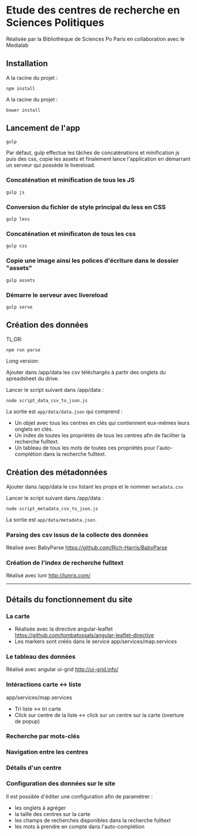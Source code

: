 # Etude des centres de recherche en Sciences Politiques 

Réalisée par la Bibliothèque de Sciences Po Paris en collaboration avec le Medialab

## Installation
A la racine du projet :

```
npm install
```
A la racine du projet : 

```
bower install 
```

## Lancement de l'app 

```
gulp
```

Par défaut, gulp effectue les tâches de concaténations et minification js puis des css, copie les assets et finalement lance l'application en démarrant un serveur qui possède le livereload.

### Concaténation et minification de tous les JS

```
gulp js
```

### Conversion du fichier de style principal du less en CSS

```
gulp less
```

### Concaténation et minificaton de tous les css

```
gulp css
```

### Copie une image ainsi les polices d'écriture dans le dossier "assets"

```
gulp assets
```

### Démarre le serveur avec livereload

```
gulp serve
```

## Création des données

TL;DR:

```
npm run parse
```

Long version:

Ajouter dans /app/data les csv téléchargés à partir des onglets du spreadsheet du drive.

Lancer le script suivant dans /app/data :

```
node script_data_csv_to_json.js
```

La sortie est `app/data/data.json` qui comprend :

* Un objet avec tous les centres en clés qui contiennent eux-mêmes leurs onglets en clés.
* Un index de toutes les propriétés de tous les centres afin de faciliter la recherche fulltext.
* Un tableau de tous les mots de toutes ces propriétés pour l'auto-complétion dans la recherche fulltext.

## Création des métadonnées

Ajouter dans /app/data le csv listant les props et le nommer `metadata.csv`

Lancer le script suivant dans /app/data :

```
node script_metadata_csv_to_json.js
```

La sortie est `app/data/metadata.json`.

### Parsing des csv issus de la collecte des données
Réalisé avec BabyParse <https://github.com/Rich-Harris/BabyParse>


### Création de l'index de recherche fulltext
Réalisé avec lunr <http://lunrjs.com/>


***
## Détails du fonctionnement du site
### La carte
* Réalisée avec la directive angular-leaflet <https://github.com/tombatossals/angular-leaflet-directive>
* Les markers sont créés dans le service app/services/map.services

### Le tableau des données
Réalisé avec angular ui-grid <http://ui-grid.info/>

### Intéractions carte <-> liste
app/services/map.services

* Tri liste <-> tri carte
* Click sur centre de la liste <-> click sur un centre sur la carte (overture de popup)

### Recherche par mots-clés

### Navigation entre les centres

### Détails d'un centre


### Configuration des données sur le site

Il est possible d'éditer une configuration afin de paramétrer : 

* les onglets à agréger
* la taille des centres sur la carte
* les champs de recherches disponibles dans la recherche fulltext
* les mots à prendre en compte dans l'auto-complétion


